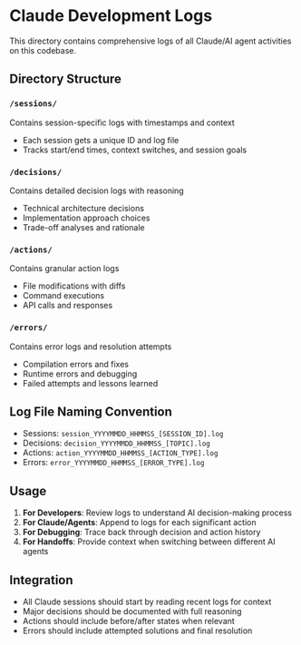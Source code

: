 # Claude Development Logs

This directory contains comprehensive logs of all Claude/AI agent activities on this codebase.

## Directory Structure

### `/sessions/`
Contains session-specific logs with timestamps and context
- Each session gets a unique ID and log file
- Tracks start/end times, context switches, and session goals

### `/decisions/`
Contains detailed decision logs with reasoning
- Technical architecture decisions
- Implementation approach choices
- Trade-off analyses and rationale

### `/actions/`
Contains granular action logs
- File modifications with diffs
- Command executions
- API calls and responses

### `/errors/`
Contains error logs and resolution attempts
- Compilation errors and fixes
- Runtime errors and debugging
- Failed attempts and lessons learned

## Log File Naming Convention

- Sessions: `session_YYYYMMDD_HHMMSS_[SESSION_ID].log`
- Decisions: `decision_YYYYMMDD_HHMMSS_[TOPIC].log`
- Actions: `action_YYYYMMDD_HHMMSS_[ACTION_TYPE].log`
- Errors: `error_YYYYMMDD_HHMMSS_[ERROR_TYPE].log`

## Usage

1. **For Developers**: Review logs to understand AI decision-making process
2. **For Claude/Agents**: Append to logs for each significant action
3. **For Debugging**: Trace back through decision and action history
4. **For Handoffs**: Provide context when switching between different AI agents

## Integration

- All Claude sessions should start by reading recent logs for context
- Major decisions should be documented with full reasoning
- Actions should include before/after states when relevant
- Errors should include attempted solutions and final resolution